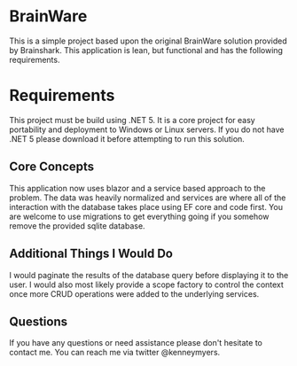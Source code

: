 # BrainWare

This is a simple project based upon the original BrainWare solution provided by Brainshark. This application is lean, but functional and has the following requirements.

# Requirements

This project must be build using .NET 5. It is a core project for easy portability and deployment to Windows or Linux servers. If you do not have .NET 5 please download it before attempting to run this solution.

## Core Concepts

This application now uses blazor and a service based approach to the problem. The data was heavily normalized and services are where all of the interaction with the database takes place using EF core and code first. You are welcome to use migrations to get everything going if you somehow remove the provided sqlite database.

## Additional Things I Would Do

I would paginate the results of the database query before displaying it to the user. I would also most likely provide a scope factory to control the context once more CRUD operations were added to the underlying services.

## Questions

If you have any questions or need assistance please don't hesitate to contact me. You can reach me via twitter @kenneymyers.